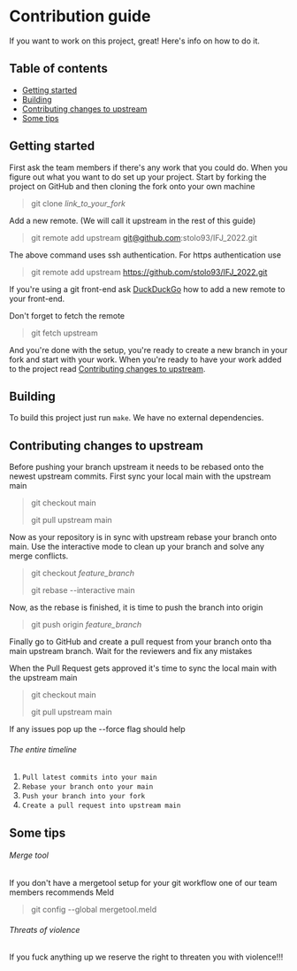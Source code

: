# Contribution guide
If you want to work on this project, great! Here's info on how to do it.

## Table of contents
- [Getting started](#getting-started)
- [Building](#building)
- [Contributing changes to upstream](#contributing-changes-to-upstream)
- [Some tips](#some-tips)

## Getting started
First ask the team members if there's any work that you could do. When you figure out what you want to do
set up your project. Start by forking the project on GitHub and then cloning the fork onto your own machine
> git clone *link_to_your_fork*

Add a new remote. (We will call it upstream in the rest of this guide)
> git remote add upstream git@github.com:stolo93/IFJ_2022.git

The above command uses ssh authentication. For https authentication use
> git remote add upstream https://github.com/stolo93/IFJ_2022.git

If you're using a git front-end ask [DuckDuckGo](https://duck.com) how to add a new remote to your front-end.

Don't forget to fetch the remote
> git fetch upstream

And you're done with the setup, you're ready to create a new branch in your fork and start with your work.
When you're ready to have your work added to the project read [Contributing changes to upstream](#contributing-changes-to-upstream).

## Building
To build this project just run ```make```. We have no external dependencies.

## Contributing changes to upstream
Before pushing your branch upstream it needs to be rebased onto the newest upstream commits.
First sync your local main with the upstream main
> git checkout main
> 
> git pull upstream main

Now as your repository is in sync with upstream rebase your branch onto main.
Use the interactive mode to clean up your branch and solve any merge conflicts.
> git checkout *feature_branch*
> 
> git rebase --interactive main

Now, as the rebase is finished, it is time to push the branch into origin
> git push origin *feature_branch*

Finally go to GitHub and create a pull request from your branch onto tha main upstream branch.
Wait for the reviewers and fix any mistakes

When the Pull Request gets approved it's time to sync the local main with the upstream main
> git checkout main
> 
> git pull upstream main

If any issues pop up the --force flag should help

###### The entire timeline
1. `Pull latest commits into your main`
2. `Rebase your branch onto your main`
3. `Push your branch into your fork`
4. `Create a pull request into upstream main`

## Some tips
###### Merge tool
If you don't have a mergetool setup for your git workflow one of our team members recommends Meld
> git config --global mergetool.meld

###### Threats of violence
If you fuck anything up we reserve the right to threaten you with violence!!!

